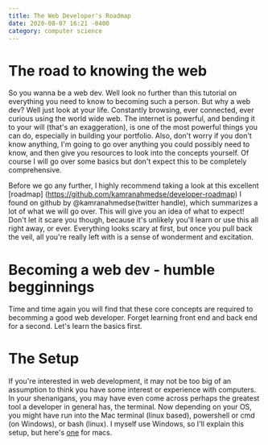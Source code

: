 ```yaml
---
title: The Web Developer's Roadmap
date: 2020-08-07 16:21 -0400
category: computer science
---
```

# The road to knowing the web

So you wanna be a web dev. Well look no further than this tutorial on everything you need to know to becoming such a person. But why a web dev? Well just look at your life. Constantly browsing, ever connected, ever curious using the world wide web. The internet is powerful, and bending it to your will (that's an exaggeration), is one of the most powerful things you can do, especially in building your portfolio. Also, don't worry if you don't know anything, I'm going to go over anything you could possibly need to know, and then give you resources to look into the concepts yourself. Of course I will go over some basics but don't expect this to be completely comprehensive.

Before we go any further, I highly recommend taking a look at this excellent [roadmap] (https://github.com/kamranahmedse/developer-roadmap) I found on github by @kamranahmedse(twitter handle), which summarizes a lot of what we will go over. This will give you an idea of what to expect! Don't let it scare you though, because it's unlikely you'll learn or use this all right away, or ever. Everything looks scary at first, but once you pull back the veil, all you're really left with is a sense of wonderment and excitation.

# Becoming a web dev - humble begginnings

Time and time again you will find that these core concepts are required to becomming a good web developer. Forget learning front end and back end for a second. Let's learn the basics first.

# The Setup
If you're interested in web development, it may not be too big of an assumption to think you have some interest or experience with computers. In your shenanigans, you may have even come across perhaps the greatest tool a developer in general has, the terminal. Now depending on your OS, you might have run into the Mac terminal (linux based), powershell or cmd (on Windows), or bash (linux). I myself use Windows, so I'll explain this setup, but here's [one](https://dev.to/v3frankie/setup-your-mac-for-development-2020-edition-1c8a) for macs. 